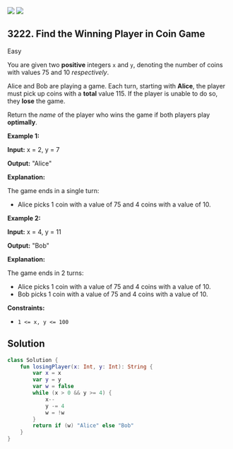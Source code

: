 [![](https://img.shields.io/github/stars/javadev/LeetCode-in-Kotlin?label=Stars&style=flat-square)](https://github.com/javadev/LeetCode-in-Kotlin)
[![](https://img.shields.io/github/forks/javadev/LeetCode-in-Kotlin?label=Fork%20me%20on%20GitHub%20&style=flat-square)](https://github.com/javadev/LeetCode-in-Kotlin/fork)

## 3222\. Find the Winning Player in Coin Game

Easy

You are given two **positive** integers `x` and `y`, denoting the number of coins with values 75 and 10 _respectively_.

Alice and Bob are playing a game. Each turn, starting with **Alice**, the player must pick up coins with a **total** value 115. If the player is unable to do so, they **lose** the game.

Return the _name_ of the player who wins the game if both players play **optimally**.

**Example 1:**

**Input:** x = 2, y = 7

**Output:** "Alice"

**Explanation:**

The game ends in a single turn:

*   Alice picks 1 coin with a value of 75 and 4 coins with a value of 10.

**Example 2:**

**Input:** x = 4, y = 11

**Output:** "Bob"

**Explanation:**

The game ends in 2 turns:

*   Alice picks 1 coin with a value of 75 and 4 coins with a value of 10.
*   Bob picks 1 coin with a value of 75 and 4 coins with a value of 10.

**Constraints:**

*   `1 <= x, y <= 100`

## Solution

```kotlin
class Solution {
    fun losingPlayer(x: Int, y: Int): String {
        var x = x
        var y = y
        var w = false
        while (x > 0 && y >= 4) {
            x--
            y -= 4
            w = !w
        }
        return if (w) "Alice" else "Bob"
    }
}
```